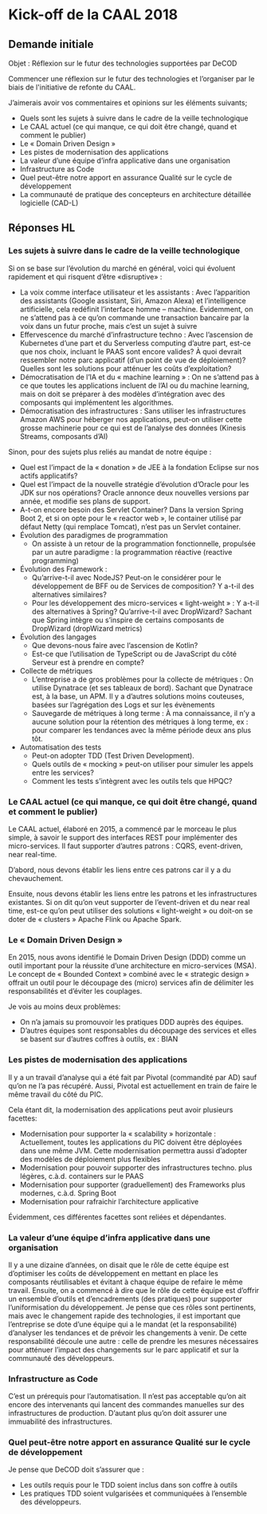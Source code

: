 # Kick-off de la CAAL 2018

## Demande initiale

Objet : Réflexion sur le futur des technologies supportées par DeCOD

Commencer une réflexion sur le futur des technologies et l’organiser par le biais de l'initiative de refonte du CAAL.

J’aimerais avoir vos commentaires et opinions sur les éléments suivants;

* Quels sont les sujets à suivre dans le cadre de la veille technologique
* Le CAAL actuel (ce qui manque, ce qui doit être changé, quand et comment le publier)
* Le « Domain Driven Design »
* Les pistes de modernisation des applications
* La valeur d’une équipe d’infra applicative dans une organisation
* Infrastructure as Code
* Quel peut-être notre apport en assurance Qualité sur le cycle de développement
* La communauté de pratique des concepteurs en architecture détaillée logicielle (CAD-L)

## Réponses HL

### Les sujets à suivre dans le cadre de la veille technologique

Si on se base sur l’évolution du marché en général, voici qui évoluent rapidement et qui risquent d’être «disruptive» :

* La voix comme interface utilisateur et les assistants : Avec l’apparition des assistants (Google assistant, Siri, Amazon Alexa) et l’intelligence artificielle, cela redéfinit l’interface homme – machine. Évidemment, on ne s’attend pas à ce qu’on commande une transaction bancaire par la voix dans un futur proche, mais c’est un sujet à suivre
* Effervescence du marché d’infrastructure techno : Avec l’ascension de Kubernetes d’une part et du Serverless computing d’autre part, est-ce que nos choix, incluant le PAAS sont encore valides?  À quoi devrait ressembler notre parc applicatif (d’un point de vue de déploiement)? Quelles sont les solutions pour atténuer les coûts d’exploitation?
* Démocratisation de l’IA et du « machine learning » : On ne s’attend pas à ce que toutes les applications incluent de l’AI ou du machine learning, mais on doit se préparer à des modèles d’intégration avec des composants qui implémentent les algorithmes.
* Démocratisation des infrastructures : Sans utiliser les infrastructures Amazon AWS pour héberger nos applications, peut-on utiliser cette grosse machinerie pour ce qui est de l’analyse des données (Kinesis Streams, composants d’AI)

Sinon, pour des sujets plus reliés au mandat de notre équipe :

* Quel est l’impact de la « donation » de JEE à la fondation Eclipse sur nos actifs applicatifs?
* Quel est l’impact de la nouvelle stratégie d’évolution d’Oracle pour les JDK sur nos opérations? Oracle annonce deux nouvelles versions par année, et modifie ses plans de support.
* A-t-on encore besoin des Servlet Container? Dans la version Spring Boot 2, et si on opte pour le « reactor web », le container utilisé par défaut Netty (qui remplace Tomcat), n’est pas un Servlet container.
* Évolution des paradigmes de programmation
    * On assiste à un retour de la programmation fonctionnelle, propulsée par un autre paradigme : la programmation réactive (reactive programming)
* Évolution des Framework :
    * Qu’arrive-t-il avec NodeJS? Peut-on le considérer pour le développement de BFF ou de Services de composition? Y a-t-il des alternatives similaires?
    * Pour les développement des micro-services « light-weight » : Y a-t-il des alternatives à Spring? Qu’arrive-t-il avec DropWizard? Sachant que Spring intègre ou s’inspire de certains composants de DropWizard (dropWizard metrics)
* Évolution des langages
    * Que devons-nous faire avec l’ascension de Kotlin?
    * Est-ce que l’utilisation de TypeScript ou de JavaScript du côté Serveur est à prendre en compte?
* Collecte de métriques
    * L’entreprise a de gros problèmes pour la collecte de métriques : On utilise Dynatrace (et ses tableaux de bord). Sachant que Dynatrace est, à la base, un APM. Il y a d’autres solutions moins couteuses, basées sur l’agrégation des Logs et sur les évènements
    * Sauvegarde de métriques à long terme : À ma connaissance, il n’y a aucune solution pour la rétention des métriques à long terme, ex : pour comparer les tendances avec la même période deux ans plus tôt.
* Automatisation des tests
    * Peut-on adopter TDD (Test Driven Development).
    * Quels outils de « mocking » peut-on utiliser pour simuler les appels entre les services?
    * Comment les tests s’intègrent avec les outils tels que HPQC?

### Le CAAL actuel (ce qui manque, ce qui doit être changé, quand et comment le publier)

Le CAAL actuel, élaboré en 2015, a commencé par le morceau le plus simple, à savoir le support des interfaces REST pour implémenter des micro-services. Il faut supporter d’autres patrons : CQRS, event-driven, near real-time.

D’abord, nous devons établir les liens entre ces patrons car il y a du chevauchement.

Ensuite, nous devons établir les liens entre les patrons et les infrastructures existantes. Si on dit qu’on veut supporter de l’event-driven et du near real time, est-ce qu’on peut utiliser des solutions « light-weight » ou doit-on se doter de « clusters » Apache Flink ou Apache Spark.

### Le « Domain Driven Design »

En 2015, nous avons identifié le Domain Driven Design (DDD) comme un outil important pour la réussite d’une architecture en micro-services (MSA). Le concept de « Bounded Context » combiné avec le « strategic design » offrait un outil pour le découpage des (micro) services afin de délimiter les responsabilités et d’éviter les couplages.

Je vois au moins deux problèmes:

* On n’a jamais su promouvoir les pratiques DDD auprès des équipes.
* D’autres équipes sont responsables du découpage des services et elles se basent sur d’autres coffres à outils, ex : BIAN

### Les pistes de modernisation des applications

Il y a un travail d’analyse qui a été fait par Pivotal (commandité par AD) sauf qu’on ne l’a pas récupéré.
Aussi, Pivotal est actuellement en train de faire le même travail du côté du PIC.

Cela étant dit, la modernisation des applications peut avoir plusieurs facettes:

* Modernisation pour supporter la « scalability » horizontale : Actuellement, toutes les applications du PIC doivent être déployées dans une même JVM. Cette modernisation permettra aussi d’adopter des modèles de déploiement plus flexibles
* Modernisation pour pouvoir supporter des  infrastructures techno. plus légères, c.à.d. containers sur le PAAS
* Modernisation pour supporter (graduellement) des Frameworks plus modernes, c.à.d. Spring Boot
* Modernisation pour rafraichir l’architecture applicative

Évidemment, ces différentes facettes sont reliées et dépendantes.

### La valeur d’une équipe d’infra applicative dans une organisation

Il y a une dizaine d’années, on disait que le rôle de cette équipe est d’optimiser les coûts de développement en mettant en place les composants réutilisables et évitant à chaque équipe de refaire le même travail.
Ensuite, on a commencé à dire que le rôle de cette équipe est d’offrir un ensemble d’outils et d’encadrements (des pratiques) pour supporter l’uniformisation du développement.
Je pense que ces rôles sont pertinents, mais avec le changement rapide des technologies, il est important que l’entreprise se dote d’une équipe qui a le mandat (et la responsabilité) d’analyser les tendances et de prévoir les changements à venir. De cette responsabilité découle une autre : celle de prendre les mesures nécessaires pour atténuer l’impact des changements sur le parc applicatif et sur la communauté des développeurs.

### Infrastructure as Code

C’est un prérequis pour l’automatisation. Il n’est pas acceptable qu’on ait encore des intervenants qui lancent des commandes manuelles sur des infrastructures de production.
D’autant plus qu’on doit assurer une immuabilité des infrastructures.

### Quel peut-être notre apport en assurance Qualité sur le cycle de développement

Je pense que DeCOD doit s’assurer que :

* Les outils requis pour le TDD soient inclus dans son coffre à outils
* Les pratiques TDD soient vulgarisées et communiquées à l’ensemble des développeurs.
